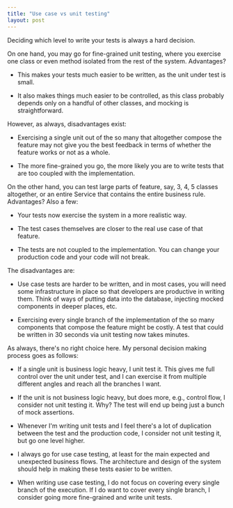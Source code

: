 ```yaml
---
title: "Use case vs unit testing"
layout: post
---
```


Deciding which level to write your tests is always a hard decision. 

On one hand, you may go for fine-grained unit testing, where you exercise one class or even method isolated from the rest of the system. Advantages? 

* This makes your tests much easier to be written, as the unit under test is small. 

* It also makes things much easier to be controlled, as this class probably depends only on a handful of other classes, and mocking is straightforward. 

However, as always, disadvantages exist:

* Exercising a single unit out of the so many that altogether compose the feature may not give you the best feedback in terms of whether the feature works or not as a whole.

* The more fine-grained you go, the more likely you are to write tests that are too coupled with the implementation.

On the other hand, you can test large parts of feature, say, 3, 4, 5 classes altogether, or an entire Service that contains the entire business rule. Advantages? Also a few:

* Your tests now exercise the system in a more realistic way.

* The test cases themselves are closer to the real use case of that feature. 

* The tests are not coupled to the implementation. You can change your production code and your code will not break.

The disadvantages are:

* Use case tests are harder to be written, and in most cases, you will need some infrastructure in place so that developers are productive in writing them. Think of ways of putting data into the database, injecting mocked components in deeper places, etc.

* Exercising every single branch of the implementation of the so many components that compose the feature might be costly. A test that could be written in 30 seconds via unit testing now takes minutes. 

As always, there's no right choice here. My personal decision making process goes as follows:

* If a single unit is business logic heavy, I unit test it. This gives me full control over the unit under test, and I can exercise it from multiple different angles and reach all the branches I want.

* If the unit is not business logic heavy, but does more, e.g., control flow, I consider not unit testing it. Why? The test will end up being just a bunch of mock assertions. 

* Whenever I'm writing unit tests and I feel there's a lot of duplication between the test and the production code, I consider not unit testing it, but go one level higher.

* I always go for use case testing, at least for the main expected and unexpected business flows. The architecture and design of the system should help in making these tests easier to be written. 

* When writing use case testing, I do not focus on covering every single branch of the execution. If I do want to cover every single branch, I consider going more fine-grained and write unit tests.